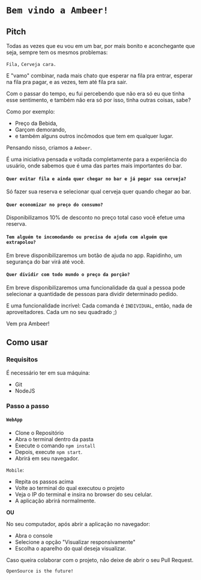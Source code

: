 # `Bem vindo a Ambeer!`

## Pitch

Todas as vezes que eu vou em um bar, por mais bonito e aconchegante que seja, sempre tem os mesmos problemas:

`Fila,`
`Cerveja cara.`

E "vamo" combinar, nada mais chato que esperar na fila pra entrar, esperar na fila pra pagar, e as vezes, tem até fila pra sair.

Com o passar do tempo, eu fui percebendo que não era só eu que tinha esse sentimento, e também não era só por isso, tinha outras coisas, sabe?

Como por exemplo:
- Preço da Bebida,
- Garçom demorando,
- e também alguns outros incômodos que tem em qualquer lugar.

Pensando nisso, criamos a `Ambeer`.

É uma iniciativa pensada e voltada completamente para a experiência do usuário, onde sabemos que é uma das partes mais importantes do bar.

#### `Quer evitar fila e ainda quer chegar no bar e já pegar sua cerveja?`

Só fazer sua reserva e selecionar qual cerveja quer quando chegar ao bar.

#### `Quer economizar no preço do consumo?`

Disponibilizamos 10% de desconto no preço total caso você efetue uma reserva.

#### `Tem alguém te incomodando ou precisa de ajuda com alguém que extrapolou?`

Em breve disponibilizaremos um botão de ajuda no app. Rapidinho, um segurança do bar virá até você.

#### `Quer dividir com todo mundo o preço da porção?`

Em breve disponibilizaremos uma funcionalidade da qual a pessoa pode selecionar a quantidade de pessoas para dividir determinado pedido.

E uma funcionalidade incrível: Cada comanda é `INDIVIDUAL`, então, nada de aproveitadores. Cada um no seu quadrado ;)

Vem pra Ambeer!

## Como usar

### Requisitos

É necessário ter em sua máquina:

- Git
- NodeJS

### Passo a passo

#### `WebApp`

- Clone o Repositório
- Abra o terminal dentro da pasta
- Execute o comando `npm install`
- Depois, execute `npm start`.
- Abrirá em seu navegador. 

`Mobile`:

- Repita os passos acima
- Volte ao terminal do qual executou o projeto
- Veja o IP do terminal e insira no browser do seu celular.
- A aplicação abrirá normalmente.

**OU**

No seu computador, após abrir a aplicação no navegador:

- Abra o console
- Selecione a opção "Visualizar responsivamente"
- Escolha o aparelho do qual deseja visualizar.

Caso queira colaborar com o projeto, não deixe de abrir o seu Pull Request.

`OpenSource is the future!`
